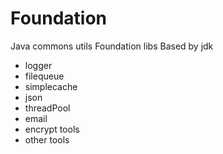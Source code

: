 # Foundation
Java commons utils Foundation libs Based by jdk

* logger
* filequeue
* simplecache
* json
* threadPool
* email
* encrypt tools
* other tools
